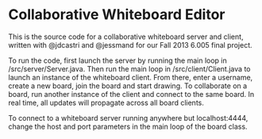 # Collaborative Whiteboard Editor

This is the source code for a collaborative whiteboard server and client, written with @jdcastri and @jessmand for our Fall 2013 6.005 final project.

To run the code, first launch the server by running the main loop in /src/server/Server.java.  Then run the main loop in /src/client/Client.java to launch an instance of the whiteboard client.  From there, enter a username, create a new board, join the board and start drawing.  To collaborate on a board, run another instance of the client and connect to the same board.  In real time, all updates will propagate across all board clients.

To connect to a whiteboard server running anywhere but localhost:4444, change the host and port parameters in the main loop of the board class.
